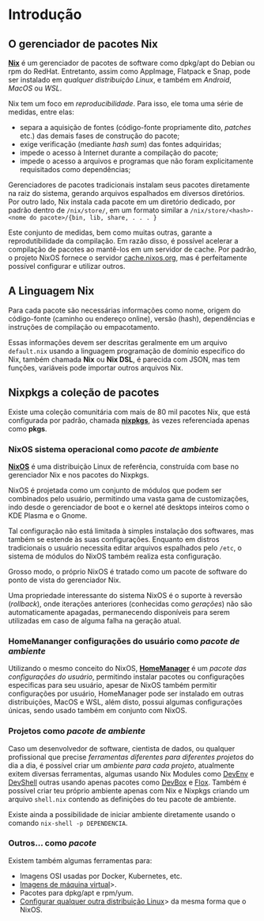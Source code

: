 # Introdução

## O gerenciador de pacotes Nix

**[Nix](https://nixos.org/explore.html)** é um gerenciador de pacotes de software como dpkg/apt do Debian ou rpm do RedHat. Entretanto, assim como AppImage, Flatpack e Snap, pode ser instalado em *qualquer distribuição Linux*, e também em *Android*, *MacOS* ou *WSL*.

Nix tem um foco em _reproducibilidade_. Para isso, ele toma uma série de medidas, entre elas:

- separa a aquisição de fontes (código-fonte propriamente dito, _patches_ etc.) das demais fases de construção do pacote;
- exige verificação (mediante _hash sum_) das fontes adquiridas;
- impede o acesso à Internet durante a compilação do pacote;
- impede o acesso a arquivos e programas que não foram explicitamente requisitados como dependências;

Gerenciadores de pacotes tradicionais instalam seus pacotes diretamente na raiz do sistema, gerando arquivos espalhados em diversos diretórios.
Por outro lado, Nix instala cada pacote em um diretório dedicado, por padrão dentro de `/nix/store/`, em um formato similar a `/nix/store/<hash>-<nome do pacote>/{bin, lib, share, . . . }`


Este conjunto de medidas, bem como muitas outras, garante a reprodutibilidade da compilação. Em razão disso, é possível acelerar a compilação de pacotes ao mantê-los em um servidor de cache.
Por padrão, o projeto NixOS fornece o servidor [cache.nixos.org](https://cache.nixos.org), mas é perfeitamente possível configurar e utilizar outros.

## A Linguagem Nix

Para cada pacote são necessárias informações como nome, origem do código-fonte (caminho ou endereço online), versão (hash), dependências e instruções de compilação ou empacotamento. 

Essas informações devem ser descritas geralmente em um arquivo `default.nix` usando a linguagem programação de domínio especifico do Nix, também chamada **Nix** ou **Nix DSL**, é parecida com JSON, mas tem funções, variáveis pode importar outros arquivos Nix.

## Nixpkgs a coleção de pacotes

Existe uma coleção comunitária com mais de 80 mil pacotes Nix, que está configurada por padrão, chamada **[nixpkgs](https://search.nixos.org)**, às vezes referenciada apenas como **pkgs**. 


### NixOS sistema operacional como *pacote de ambiente*

**[NixOS](https://nixos.org/)** é uma distribuição Linux de referência, construída com base no gerenciador Nix e nos pacotes do Nixpkgs.

NixOS é projetada como um conjunto de módulos que podem ser combinados pelo usuário, permitindo uma vasta gama de customizações, indo desde o gerenciador de boot e o kernel até desktops inteiros como o KDE Plasma e o Gnome.

Tal configuração não está limitada à simples instalação dos softwares, mas também se estende às suas configurações. Enquanto em distros tradicionais o usuário necessita editar arquivos espalhados pelo `/etc`, o sistema de módulos do NixOS também realiza esta configuração.

Grosso modo, o próprio NixOS é tratado como um pacote de software do ponto de vista do gerenciador Nix.

Uma propriedade interessante do sistema NixOS é o suporte à reversão (_rollback_), onde iterações anteriores (conhecidas como _gerações_) não são automaticamente apagadas, permanecendo disponíveis para serem utilizadas em caso de alguma falha na geração atual.


### HomeMananger configurações do usuário como *pacote de ambiente*

Utilizando o mesmo conceito do NixOS, **[HomeManager](https://github.com/nix-community/home-manager)** é um *pacote das configurações do usuário*, permitindo instalar pacotes ou configurações especificas para seu usuário, apesar de NixOS também permitir configurações por usuário, HomeManager pode ser instalado em outras distribuições, MacOS e WSL, além disto, possui algumas configurações únicas, sendo usado também em conjunto com NixOS.

### Projetos como *pacote de ambiente*

Caso um desenvolvedor de software, cientista de dados, ou qualquer profissional que precise *ferramentas diferentes para diferentes projetos* do dia a dia, é possível criar um *ambiente para cada projeto*, atualmente exitem diversas ferramentas, algumas usando Nix Modules como [DevEnv](https://github.com/cachix/devenv) e [DevShell](https://github.com/numtide/devshell) outras usando apenas pacotes como [DevBox](https://github.com/jetpack-io/devbox) e [Flox](https://github.com/flox/flox). Também é possível criar teu próprio ambiente apenas com Nix e Nixpkgs criando um arquivo `shell.nix` contendo as definições do teu pacote de ambiente.

Existe ainda a possibilidade de iniciar ambiente diretamente usando o comando `nix-shell -p DEPENDENCIA`.

### Outros… como *pacote*

Existem também algumas ferramentas para:

- Imagens OSI usadas por Docker, Kubernetes, etc.
- [Imagens de máquina virtual](https://github.com/nix-community/nixos-generators)>.
- Pacotes para dpkg/apt e rpm/yum.
- [Configurar qualquer outra distribuição Linux](https://github.com/numtide/system-manager)> da mesma forma que o NixOS.
